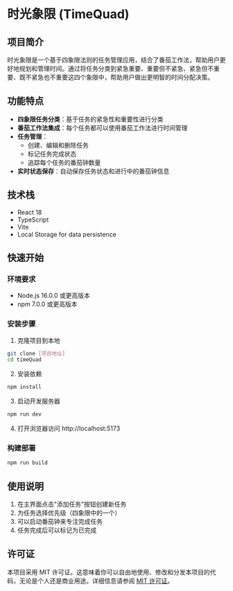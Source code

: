 # 时光象限 (TimeQuad)

## 项目简介
时光象限是一个基于四象限法则的任务管理应用，结合了番茄工作法，帮助用户更好地规划和管理时间。通过将任务分类到紧急重要、重要但不紧急、紧急但不重要、既不紧急也不重要这四个象限中，帮助用户做出更明智的时间分配决策。

## 功能特点
- **四象限任务分类**：基于任务的紧急性和重要性进行分类
- **番茄工作法集成**：每个任务都可以使用番茄工作法进行时间管理
- **任务管理**：
  - 创建、编辑和删除任务
  - 标记任务完成状态
  - 追踪每个任务的番茄钟数量
- **实时状态保存**：自动保存任务状态和进行中的番茄钟信息

## 技术栈
- React 18
- TypeScript
- Vite
- Local Storage for data persistence

## 快速开始

### 环境要求
- Node.js 16.0.0 或更高版本
- npm 7.0.0 或更高版本

### 安装步骤
1. 克隆项目到本地
```bash
git clone [项目地址]
cd timeQuad
```

2. 安装依赖
```bash
npm install
```

3. 启动开发服务器
```bash
npm run dev
```

4. 打开浏览器访问 http://localhost:5173

### 构建部署
```bash
npm run build
```

## 使用说明
1. 在主界面点击"添加任务"按钮创建新任务
2. 为任务选择优先级（四象限中的一个）
3. 可以启动番茄钟来专注完成任务
4. 任务完成后可以标记为已完成

## 许可证
本项目采用 MIT 许可证。这意味着你可以自由地使用、修改和分发本项目的代码，无论是个人还是商业用途。详细信息请参阅 [MIT 许可证](https://opensource.org/licenses/MIT)。

